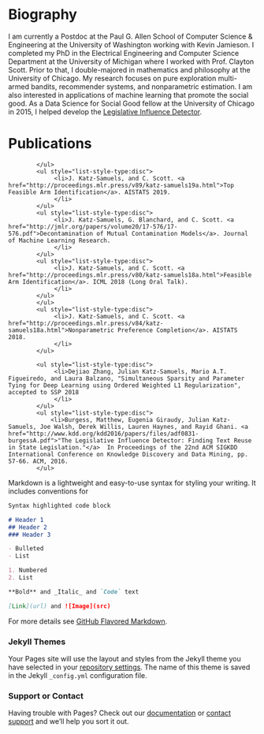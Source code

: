 # Biography

I am currently a Postdoc at the Paul G. Allen School of Computer Science & Engineering at the University of Washington working with Kevin Jamieson. I completed my PhD in the Electrical Engineering and Computer Science Department at the University of Michigan where I worked with Prof. Clayton Scott. Prior to that, I double-majored in mathematics and philosophy at the University of Chicago. My research focuses on pure exploration multi-armed bandits, recommender systems, and nonparametric estimation. I am also interested in applications of machine learning that promote the social good. As a Data Science for Social Good fellow at the University of Chicago in 2015, I helped develop the <a href="https://dssg.uchicago.edu/lid/">Legislative Influence Detector</a>. 

# Publications

			</ul>
			<ul style="list-style-type:disc">
				 <li>J. Katz-Samuels, and C. Scott. <a href="http://proceedings.mlr.press/v89/katz-samuels19a.html">Top Feasible Arm Identification</a>. AISTATS 2019.
 				 </li>
			</ul>
			<ul style="list-style-type:disc">
				 <li>J. Katz-Samuels, G. Blanchard, and C. Scott. <a href="http://jmlr.org/papers/volume20/17-576/17-576.pdf">Decontamination of Mutual Contamination Models</a>. Journal of Machine Learning Research.
 				 </li>
			</ul>
			<ul style="list-style-type:disc">
				 <li>J. Katz-Samuels, and C. Scott. <a href="http://proceedings.mlr.press/v80/katz-samuels18a.html">Feasible Arm Identification</a>. ICML 2018 (Long Oral Talk).
 				 </li>
			</ul>
			</ul>
			<ul style="list-style-type:disc">
				 <li>J. Katz-Samuels, and C. Scott. <a href="http://proceedings.mlr.press/v84/katz-samuels18a.html">Nonparametric Preference Completion</a>. AISTATS 2018.
 				 </li>
			</ul>

			<ul style="list-style-type:disc">
				 <li>Dejiao Zhang, Julian Katz-Samuels, Mario A.T. Figueiredo, and Laura Balzano, "Simultaneous Sparsity and Parameter Tying for Deep Learning using Ordered Weighted L1 Regularization", accepted to SSP 2018
 				 </li>
			</ul>
			<ul style="list-style-type:disc">
				<li>Burgess, Matthew, Eugenia Giraudy, Julian Katz-Samuels, Joe Walsh, Derek Willis, Lauren Haynes, and Rayid Ghani. <a href="http://www.kdd.org/kdd2016/papers/files/adf0831-burgessA.pdf">"The Legislative Influence Detector: Finding Text Reuse in State Legislation."</a>  In Proceedings of the 22nd ACM SIGKDD International Conference on Knowledge Discovery and Data Mining, pp. 57-66. ACM, 2016.
			</ul>


Markdown is a lightweight and easy-to-use syntax for styling your writing. It includes conventions for

```markdown
Syntax highlighted code block

# Header 1
## Header 2
### Header 3

- Bulleted
- List

1. Numbered
2. List

**Bold** and _Italic_ and `Code` text

[Link](url) and ![Image](src)
```

For more details see [GitHub Flavored Markdown](https://guides.github.com/features/mastering-markdown/).

### Jekyll Themes

Your Pages site will use the layout and styles from the Jekyll theme you have selected in your [repository settings](https://github.com/jkatzsam/juliankatzsamuels.github.io/settings). The name of this theme is saved in the Jekyll `_config.yml` configuration file.

### Support or Contact

Having trouble with Pages? Check out our [documentation](https://help.github.com/categories/github-pages-basics/) or [contact support](https://github.com/contact) and we’ll help you sort it out.
